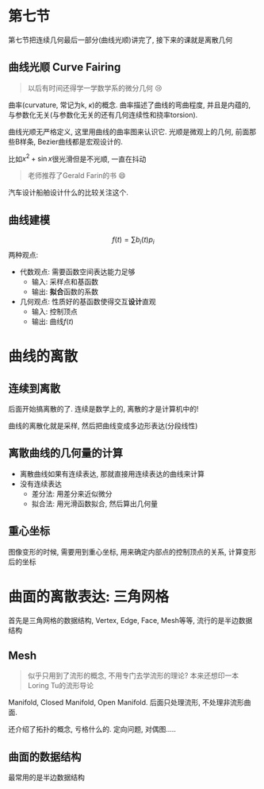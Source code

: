 # 第七节
第七节把连续几何最后一部分(曲线光顺)讲完了, 接下来的课就是离散几何

## 曲线光顺 Curve Fairing
> 以后有时间还得学一学数学系的微分几何 :cry:

曲率(curvature, 常记为k, $\kappa$)的概念. 曲率描述了曲线的弯曲程度, 并且是内蕴的, 与参数化无关(与参数化无关的还有几何连续性和挠率torsion).

曲线光顺无严格定义, 这里用曲线的曲率图来认识它. 光顺是微观上的几何, 前面那些B样条, Bezier曲线都是宏观设计的. 

比如$x^2+\sin x$很光滑但是不光顺, 一直在抖动
> 老师推荐了Gerald Farin的书 :smile:

汽车设计船舶设计什么的比较关注这个.

## 曲线建模
$$
f(t) = \sum b_i(t) p_i
$$
两种观点:
* 代数观点: 需要函数空间表达能力足够
  * 输入: 采样点和基函数
  * 输出: **拟合**函数的系数
* 几何观点: 性质好的基函数使得交互**设计**直观
  * 输入: 控制顶点
  * 输出: 曲线$f(t)$


# 曲线的离散

## 连续到离散
后面开始搞离散的了. 连续是数学上的, 离散的才是计算机中的!

曲线的离散化就是采样, 然后把曲线变成多边形表达(分段线性)

## 离散曲线的几何量的计算
* 离散曲线如果有连续表达, 那就直接用连续表达的曲线来计算
* 没有连续表达
  * 差分法: 用差分来近似微分
  * 拟合法: 用光滑函数拟合, 然后算出几何量

## 重心坐标
图像变形的时候, 需要用到重心坐标, 用来确定内部点的控制顶点的关系, 计算变形后的坐标

# 曲面的离散表达: 三角网格
首先是三角网格的数据结构, Vertex, Edge, Face, Mesh等等, 流行的是半边数据结构

## Mesh
> 似乎只用到了流形的概念, 不用专门去学流形的理论? 本来还想印一本Loring Tu的流形导论


Manifold, Closed Manifold, Open Manifold. 后面只处理流形, 不处理非流形曲面.


还介绍了拓扑的概念, 亏格什么的. 定向问题, 对偶图.....

## 曲面的数据结构
最常用的是半边数据结构